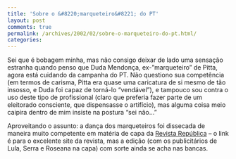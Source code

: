 ```yaml
---
title: 'Sobre o &#8220;marqueteiro&#8221; do PT'
layout: post
comments: true
permalink: /archives/2002/02/sobre-o-marqueteiro-do-pt.html/
categories:
---
```

Sei que é bobagem minha, mas não consigo deixar de lado uma sensação estranha quando penso que Duda Mendonça, ex-&#8221;marqueteiro&#8221; de Pitta, agora está cuidando da campanha do PT. Não questiono sua competência (em termos de carisma, Pitta era quase uma caricatura de si mesmo de tão insosso, e Duda foi capaz de torná-lo &#8220;vendável&#8221;), e tampouco sou contra o uso deste tipo de profissional (claro que preferia fazer parte de um eleitorado consciente, que dispensasse o artifício), mas alguma coisa meio caipira dentro de mim insiste na postura &#8220;sei não&#8230;&#8221;

Aproveitando o assunto: a dança dos marqueteiros foi dissecada de maneira muito competente em matéria de capa da <a href="http://www.primeiraleitura.com.br" >Revista República</a> &#8211; o link é para o excelente site da revista, mas a edição (com os publicitários de Lula, Serra e Roseana na capa) com sorte ainda se acha nas bancas.